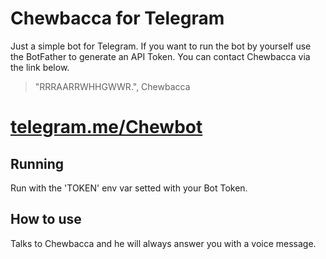 # Chewbacca for Telegram
Just a simple bot for Telegram. If you want to run the bot by yourself use the BotFather to generate an API Token. You can contact Chewbacca via the link below.
> "RRRAARRWHHGWWR.", Chewbacca

# [telegram.me/Chewbot](telegram.me/Chewbot)

## Running
Run with the 'TOKEN' env var setted with your Bot Token.

## How to use
Talks to Chewbacca and he will always answer you with a voice message.
